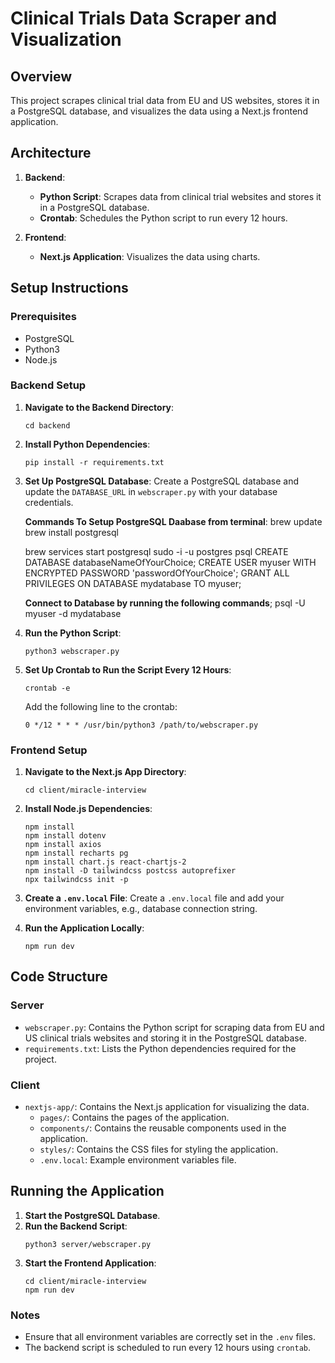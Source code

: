 # Clinical Trials Data Scraper and Visualization

## Overview

This project scrapes clinical trial data from EU and US websites, stores it in a PostgreSQL database, and visualizes the data using a Next.js frontend application.

## Architecture

1. **Backend**:
    - **Python Script**: Scrapes data from clinical trial websites and stores it in a PostgreSQL database.
    - **Crontab**: Schedules the Python script to run every 12 hours.

2. **Frontend**:
    - **Next.js Application**: Visualizes the data using charts.

## Setup Instructions

### Prerequisites

- PostgreSQL
- Python3
- Node.js

### Backend Setup

1. **Navigate to the Backend Directory**:
    ```
    cd backend
    ```

2. **Install Python Dependencies**:
    ```
    pip install -r requirements.txt
    ```

3. **Set Up PostgreSQL Database**:
    Create a PostgreSQL database and update the `DATABASE_URL` in `webscraper.py` with your database credentials.

    **Commands To Setup PostgreSQL Daabase from terminal**:
    brew update
    brew install postgresql

    brew services start postgresql
    sudo -i -u postgres
    psql
    CREATE DATABASE databaseNameOfYourChoice;
    CREATE USER myuser WITH ENCRYPTED PASSWORD 'passwordOfYourChoice';
    GRANT ALL PRIVILEGES ON DATABASE mydatabase TO myuser;

    **Connect to Database by running the following commands**;
    psql -U myuser -d mydatabase


4. **Run the Python Script**:
    ```
    python3 webscraper.py
    ```

5. **Set Up Crontab to Run the Script Every 12 Hours**:
    ```
    crontab -e
    ```
    Add the following line to the crontab:
    ```
    0 */12 * * * /usr/bin/python3 /path/to/webscraper.py
    ```

### Frontend Setup

1. **Navigate to the Next.js App Directory**:
    ```
    cd client/miracle-interview
    ```

2. **Install Node.js Dependencies**:
    ```
    npm install
    npm install dotenv
    npm install axios
    npm install recharts pg
    npm install chart.js react-chartjs-2
    npm install -D tailwindcss postcss autoprefixer
    npx tailwindcss init -p
    ```

3. **Create a `.env.local` File**:
    Create a `.env.local` file and add your environment variables, e.g., database connection string.

4. **Run the Application Locally**:
    ```
    npm run dev
    ```

## Code Structure

### Server

- `webscraper.py`: Contains the Python script for scraping data from EU and US clinical trials websites and storing it in the PostgreSQL database.
- `requirements.txt`: Lists the Python dependencies required for the project.

### Client

- `nextjs-app/`: Contains the Next.js application for visualizing the data.
  - `pages/`: Contains the pages of the application.
  - `components/`: Contains the reusable components used in the application.
  - `styles/`: Contains the CSS files for styling the application.
  - `.env.local`: Example environment variables file.

## Running the Application

1. **Start the PostgreSQL Database**.
2. **Run the Backend Script**:
    ```
    python3 server/webscraper.py
    ```
3. **Start the Frontend Application**:
    ```
    cd client/miracle-interview
    npm run dev
    ```

### Notes

- Ensure that all environment variables are correctly set in the `.env` files.
- The backend script is scheduled to run every 12 hours using `crontab`.